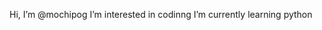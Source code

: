 Hi, I’m @mochipog
I’m interested in codinng
I’m currently learning python

<!---
mochipog/mochipog is a ✨ special ✨ repository because its `README.md` (this file) appears on your GitHub profile.
You can click the Preview link to take a look at your changes.
--->

